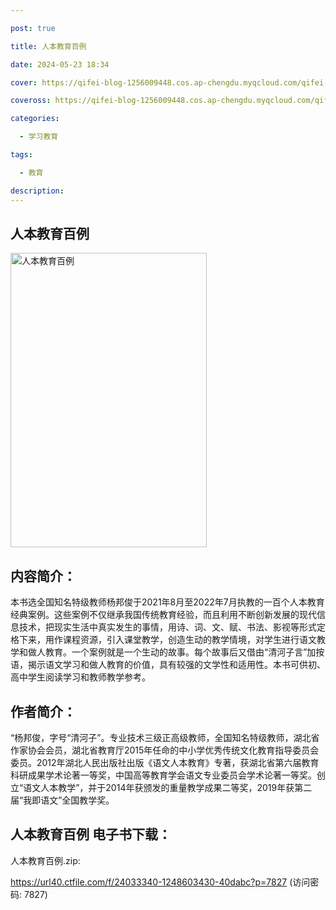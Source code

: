```yaml
---

post: true

title: 人本教育百例

date: 2024-05-23 18:34

cover: https://qifei-blog-1256009448.cos.ap-chengdu.myqcloud.com/qifei-blog/663d762e0ea9cb1403d8fa04.jpg

coveross: https://qifei-blog-1256009448.cos.ap-chengdu.myqcloud.com/qifei-blog/663d762e0ea9cb1403d8fa04.jpg

categories:

  - 学习教育

tags:

  - 教育

description:
---
```


## 人本教育百例
<img alt="人本教育百例 " class="aligncenter loading" data-was-processed="true" decoding="async" fetchpriority="high" height="471" src="https://qifei-blog-1256009448.cos.ap-chengdu.myqcloud.com/qifei-blog/663d762e0ea9cb1403d8fa04.jpg " style="cursor: zoom-in;" width="314"/>

## 内容简介：

本书选全国知名特级教师杨邦俊于2021年8月至2022年7月执教的一百个人本教育经典案例。这些案例不仅继承我国传统教育经验，而且利用不断创新发展的现代信息技术，把现实生活中真实发生的事情，用诗、词、文、赋、书法、影视等形式定格下来，用作课程资源，引入课堂教学，创造生动的教学情境，对学生进行语文教学和做人教育。一个案例就是一个生动的故事。每个故事后又借由“清河子言”加按语，揭示语文学习和做人教育的价值，具有较强的文学性和适用性。本书可供初、高中学生阅读学习和教师教学参考。

## 作者简介：

“杨邦俊，字号“清河子”。专业技术三级正高级教师，全国知名特级教师，湖北省作家协会会员，湖北省教育厅2015年任命的中小学优秀传统文化教育指导委员会委员。2012年湖北人民出版社出版《语文人本教育》专著，获湖北省第六届教育科研成果学术论著一等奖，中国高等教育学会语文专业委员会学术论著一等奖。创立“语文人本教学”，并于2014年获颁发的重量教学成果二等奖，2019年获第二届“我即语文”全国教学奖。

## 人本教育百例 电子书下载：
人本教育百例.zip: 

https://url40.ctfile.com/f/24033340-1248603430-40dabc?p=7827 (访问密码: 7827)
